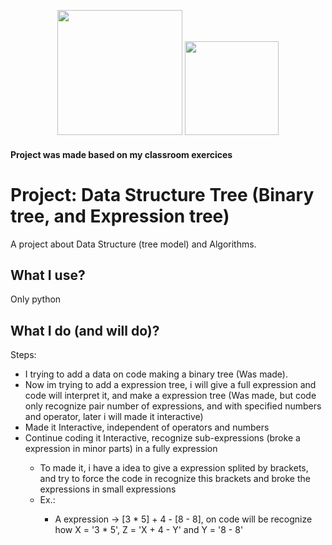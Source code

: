 <p align="center">
  <img width="200" height="200" style="align=center;" src="https://yourbasic.org/algorithms/tree.png">
  <img width="150" height="150" style="align=center;" src="https://upload.wikimedia.org/wikipedia/commons/thumb/c/c3/Python-logo-notext.svg/1024px-Python-logo-notext.svg.png">
</p>

#### Project was made based on my classroom exercices

<h1 style"align-text=center;"> Project: Data Structure Tree (Binary tree, and Expression tree) </h1>
 A project about Data Structure (tree model) and Algorithms.
 
## What I use?

Only python
    

## What I do (and will do)?

Steps:
  <ul>
    <li>I trying to add a data on code making a binary tree (Was made).</li>
    <li>Now im trying to add a expression tree, i will give a full expression and code will interpret it, and make a expression tree (Was made, but code only recognize pair number of expressions, and with specified numbers and operator, later i will made it interactive)</li>
    <li>Made it Interactive, independent of operators and numbers</li>
    <li>Continue coding it Interactive, recognize sub-expressions (broke a expression in minor parts) in a fully expression</li>
      <ul>
        <li>To made it, i have a idea to give a expression splited by brackets, and try to force the code in recognize this brackets and broke the expressions in small expressions</li>
        <li>Ex.:</li>
          <ul>
          <li>A expression -> [3 * 5] + 4 - [8 - 8], on code will be recognize how X = '3 * 5', Z = 'X + 4 - Y' and Y = '8 - 8' </li>
        </ul>
      </ul>
  </ul>

